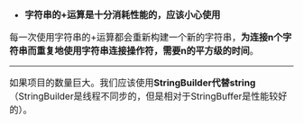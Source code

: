 <font size = "3">

- **字符串的+运算是十分消耗性能的，应该小心使用**

每一次使用字符串的+运算都会重新构建一个新的字符串，**为连接n个字符串而重复地使用字符串连接操作符，需要n的平方级的时间**。

- - -

如果项目的数量巨大。我们应该使用**StringBuilder代替string**（StringBuilder是线程不同步的，但是相对于StringBuffer是性能较好的）。

</font>